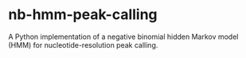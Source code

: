 # nb-hmm-peak-calling
A Python implementation of a negative binomial hidden Markov model (HMM) for nucleotide-resolution peak calling.
